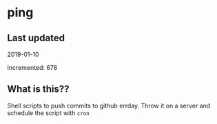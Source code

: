 # ping

## Last updated
2019-01-10

Incremented: 678

## What is this??
Shell scripts to push commits to github errday. Throw it on a server and schedule the script with `cron`
